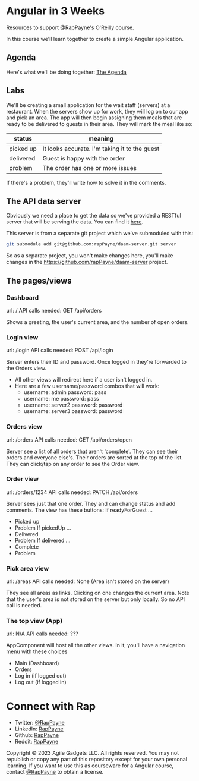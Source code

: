 # Angular in 3 Weeks

Resources to support @RapPayne's O'Reilly course.

In this course we'll learn together to create a simple Angular application.

## Agenda
Here's what we'll be doing together: [The Agenda](Agenda.md)

## Labs
We'll be creating a small application for the wait staff (servers) at a  restaurant. When the servers show up for work, they will log on to our app and pick an area. The app will then begin assigning them meals that are ready to be delivered to guests in their area. They will mark the meal like so:

| status    | meaning                                       |
| --------- | --------------------------------------------- |
| picked up | It looks accurate. I'm taking it to the guest |
| delivered | Guest is happy with the order                 |
| problem   | The order has one or more issues              |

If there's a problem, they'll write how to solve it in the comments. 

## The API data server
Obviously we need a place to get the data so we've provided a RESTful server that will be serving the data.
You can find it [here](server).

This server is from a separate git project which we've submoduled with this:
```bash
git submodule add git@github.com:rapPayne/daam-server.git server
```
So as a separate project, you won't make changes here, you'll make changes in the https://github.com/rapPayne/daam-server project.

## The pages/views

### Dashboard
url: /
API calls needed: GET /api/orders

Shows a greeting, the user's current area, and the number of open orders.


### Login view
url: /login
API calls needed: POST /api/login

Server enters their ID and password. Once logged in they're forwarded to the Orders view.
- All other views will redirect here if a user isn't logged in.
- Here are a few username/password combos that will work:
  - username: admin password: pass
  - username: me password: pass
  - username: server2 password: password
  - username: server3 password: password

### Orders view
url: /orders
API calls needed: GET /api/orders/open

Server see a list of all orders that aren't 'complete'. They can see their orders and everyone else's. Their orders are sorted at the top of the list. They can click/tap on any order to see the Order view.

### Order view
url: /orders/1234
API calls needed: PATCH /api/orders

Server sees just that one order. They and can change status and add comments. The view has these buttons:
If readyForGuest ...
- Picked up
- Problem
If pickedUp ...
- Delivered
- Problem
If delivered ...
- Complete
- Problem

### Pick area view
url: /areas
API calls needed: None (Area isn't stored on the server)

They see all areas as links. Clicking on one changes the current area. Note that the user's area is not stored on the server but only locally. So no API call is needed.

### The top view (App)
url: N/A
API calls needed: ???

AppComponent will host all the other views. In it, you'll have a navigation menu with these choices
- Main (Dashboard)
- Orders
- Log in (if logged out)
- Log out (if logged in)



<!-- You can give it a test drive here.  -->

# Connect with Rap
- Twitter: [@RapPayne](https://twitter.com/RapPayne)
- LinkedIn: [RapPayne](https://www.linkedin.com/in/rappayne/)
- Github: [RapPayne](https://github.com/rapPayne)
- Reddit: [RapPayne](https://www.reddit.com/u/rapPayne)

Copyright &copy; 2023 Agile Gadgets LLC. 
All rights reserved. You may not republish or copy any part of this repository except for your own personal learning. If you want to use this as courseware for a Angular course, contact [@RapPayne](http://github.com/RapPayne) to obtain a license. 